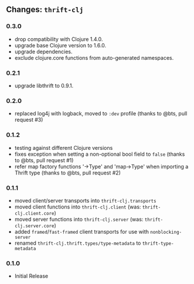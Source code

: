 ## Changes: `thrift-clj`

### 0.3.0

- drop compatibility with Clojure 1.4.0.
- upgrade base Clojure version to 1.6.0.
- upgrade dependencies.
- exclude clojure.core functions from auto-generated namespaces.

### 0.2.1

- upgrade libthrift to 0.9.1.

### 0.2.0

- replaced log4j with logback, moved to `:dev` profile (thanks to @bts, pull request #3)

### 0.1.2

- testing against different Clojure versions
- fixes exception when setting a non-optional bool field to `false` (thanks to @bts, pull request #1)
- refer map factory functions '->Type' and 'map->Type' when importing a Thrift type (thanks to @bts, pull request #2)

### 0.1.1

- moved client/server transports into `thrift-clj.transports`
- moved client functions into `thrift-clj.client` (was: `thrift-clj.client.core`)
- moved server functions into `thrift-clj.server` (was: `thrift-clj.server.core`)
- added `framed`/`fast-framed` client transports for use with `nonblocking-server`
- renamed `thrift-clj.thrift.types/type-metadata` to `thrift-type-metadata`

### 0.1.0

- Initial Release
